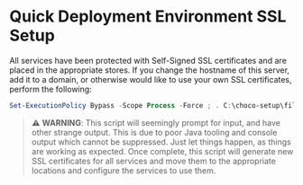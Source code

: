 # Quick Deployment Environment SSL Setup

All services have been protected with Self-Signed SSL certificates and are placed in the appropriate stores. If you change the hostname of this server, add it to a domain, or otherwise would like to use your own SSL certificates, perform the following:

```powershell
Set-ExecutionPolicy Bypass -Scope Process -Force ; . C:\choco-setup\files\New-SslCertifcates.ps1
```

> :warning: **WARNING**: This script will seemingly prompt for input, and have other strange output. This is due to poor Java tooling and console output which cannot be suppressed. Just let things happen, as things are working as expected.
Once complete, this script will generate new SSL certificates for all services and move them to the appropriate locations and configure the services to use them.
